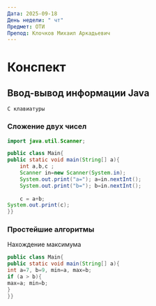 ```yaml
---
Дата: 2025-09-18
День недели: " чт"
Предмет: ОТИ
Препод: Клочков Михаил Аркадьевич
---
```

# Конспект

## Ввод-вывод информации Java
`С клавиатуры`

### Сложение двух чисел
```Java
import java.util.Scanner;

public class Main{
public static void main(String[] a){
	int a,b,c ;
	Scanner in=new Scanner(System.in);
	System.out.print("a="); a=in.nextInt();
	System.out.print("b="); b=in.nextInt();
	
	c = a+b;
System.out.print(c);
}}
```

### Простейшие алгоритмы

Нахождение максимума
```java
public class Main{
public static void main(String[] a){
int a=7, b=9, min=a, max=b;
if (a > b){
max=a; min=b;
}
}}
```

